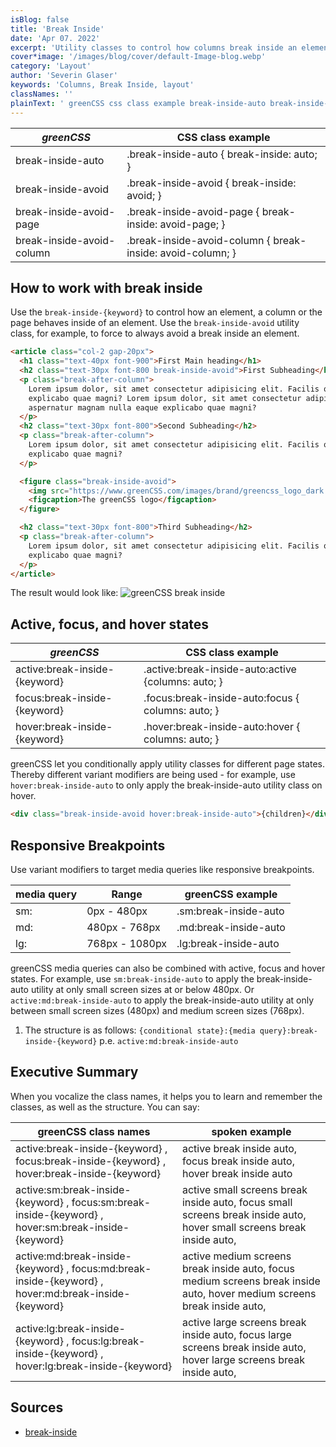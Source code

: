 ```yaml
---
isBlog: false
title: 'Break Inside'
date: 'Apr 07. 2022'
excerpt: 'Utility classes to control how columns break inside an element.'
cover*image: '/images/blog/cover/default-Image-blog.webp'
category: 'Layout'
author: 'Severin Glaser'
keywords: 'Columns, Break Inside, layout'
classNames: ''
plainText: ' greenCSS css class example break-inside-auto break-inside-auto break-inside: auto; break-inside-avoid break-inside-avoid break-inside: avoid; break-inside-avoid-page break-inside-avoid-page break-inside: avoid-page; break-inside-avoid-column break-inside-avoid-column break-inside: avoid-column; how to work with break inside use the `break-inside keyword ` how an element a column or the page behaves after an element use the `break-inside-avoid` utility class for example to force to always avoid a break inside an element  the result would look like: ! greenCSS break inside images docs layout break-inside webp?style=centerme active focus and hover states greenCSS css class example active:break-inside keyword active :break-inside-auto:active columns: auto; focus:break-inside keyword focus :break-inside-auto:focus columns: auto; hover:break-inside keyword hover :break-inside-auto:hover columns: auto; greenCSS let you conditionally apply utility classes for different page states thereby different variant modifiers are being used for example use `hover:break-inside-auto` to only apply the break-inside-auto utility class on hover  responsive breakpoints use variant modifiers to target media queries like responsive breakpoints media query range greenCSS example sm: 0px 480px sm:break-inside-auto md: 480px 768px md:break-inside-auto lg: 768px 1080px lg:break-inside-auto greenCSS media queries can also be combined with active focus and hover states for example use `sm:break-inside-auto` to apply the break-inside-auto utility at only small screen sizes at or below 480px or `active:md:break-inside-auto` to apply the break-inside-auto utility at only between small screen sizes 480px and medium screen sizes 768px 1 the structure is as follows: ` conditional state : media query :break-inside keyword ` p e `active:md:break-inside-auto` executive summary when you vocalize the class names it helps you to learn and remember the classes as well as the structure you can say: greenCSS class names spoken example active:break-inside keyword focus:break-inside keyword hover:break-inside keyword active break inside auto focus break inside auto hover break inside auto active:sm:break-inside keyword focus:sm:break-inside keyword hover:sm:break-inside keyword active small screens break inside auto focus small screens break inside auto hover small screens break inside auto active:md:break-inside keyword focus:md:break-inside keyword hover:md:break-inside keyword active medium screens break inside auto focus medium screens break inside auto hover medium screens break inside auto active:lg:break-inside keyword focus:lg:break-inside keyword hover:lg:break-inside keyword active large screens break inside auto focus large screens break inside auto hover large screens break inside auto sources break-inside https: developer mozilla org en-us docs web css break-inside '
---
```


| _greenCSS_                | CSS class example                                          |
| ------------------------- | ---------------------------------------------------------- |
| break-inside-auto         | .break-inside-auto { break-inside: auto; }                 |
| break-inside-avoid        | .break-inside-avoid { break-inside: avoid; }               |
| break-inside-avoid-page   | .break-inside-avoid-page { break-inside: avoid-page; }     |
| break-inside-avoid-column | .break-inside-avoid-column { break-inside: avoid-column; } |

## How to work with break inside

Use the `break-inside-{keyword}` to control how an element, a column or the page behaves inside of an element. Use the `break-inside-avoid` utility class, for example, to force to always avoid a break inside an element.

```html
<article class="col-2 gap-20px">
  <h1 class="text-40px font-900">First Main heading</h1>
  <h2 class="text-30px font-800 break-inside-avoid">First Subheading</h2>
  <p class="break-after-column">
    Lorem ipsum dolor, sit amet consectetur adipisicing elit. Facilis quod porro ducimus aspernatur magnam nulla eaque
    explicabo quae magni? Lorem ipsum dolor, sit amet consectetur adipisicing elit. Facilis quod porro ducimus
    aspernatur magnam nulla eaque explicabo quae magni?
  </p>
  <h2 class="text-30px font-800">Second Subheading</h2>
  <p class="break-after-column">
    Lorem ipsum dolor, sit amet consectetur adipisicing elit. Facilis quod porro ducimus aspernatur magnam nulla eaque
    explicabo quae magni?
  </p>

  <figure class="break-inside-avoid">
    <img src="https://www.greenCSS.com/images/brand/greencss_logo_dark.svg" />
    <figcaption>The greenCSS logo</figcaption>
  </figure>

  <h2 class="text-30px font-800">Third Subheading</h2>
  <p class="break-after-column">
    Lorem ipsum dolor, sit amet consectetur adipisicing elit. Facilis quod porro ducimus aspernatur magnam nulla eaque
    explicabo quae magni?
  </p>
</article>
```

The result would look like:
![greenCSS break inside](/images/docs/layout/break-inside.webp?style=centerme)

## Active, focus, and hover states

| _greenCSS_                    | CSS class example                                   |
| ----------------------------- | --------------------------------------------------- |
| active:break-inside-{keyword} | .active\:break-inside-auto:active {columns: auto; } |
| focus:break-inside-{keyword}  | .focus\:break-inside-auto:focus { columns: auto; }  |
| hover:break-inside-{keyword}  | .hover\:break-inside-auto:hover { columns: auto; }  |

greenCSS let you conditionally apply utility classes for different page states. Thereby different variant modifiers are being used - for example, use `hover:break-inside-auto` to only apply the break-inside-auto utility class on hover.

```html
<div class="break-inside-avoid hover:break-inside-auto">{children}</div>
```

## Responsive Breakpoints

Use variant modifiers to target media queries like responsive breakpoints.

| media query | Range          | greenCSS example      |
| ----------- | -------------- | --------------------- |
| sm:         | 0px - 480px    | .sm:break-inside-auto |
| md:         | 480px - 768px  | .md:break-inside-auto |
| lg:         | 768px - 1080px | .lg:break-inside-auto |

greenCSS media queries can also be combined with active, focus and hover states. For example, use `sm:break-inside-auto` to apply the break-inside-auto utility at only small screen sizes at or below 480px. Or `active:md:break-inside-auto` to apply the break-inside-auto utility at only between small screen sizes (480px) and medium screen sizes (768px).

1. The structure is as follows: `{conditional state}:{media query}:break-inside-{keyword}` p.e. `active:md:break-inside-auto`

## Executive Summary

When you vocalize the class names, it helps you to learn and remember the classes, as well as the structure. You can say:

| greenCSS class names                                                                                 | spoken example                                                                                                           |
| ---------------------------------------------------------------------------------------------------- | ------------------------------------------------------------------------------------------------------------------------ |
| active:break-inside-{keyword} , focus:break-inside-{keyword} , hover:break-inside-{keyword}          | active break inside auto, focus break inside auto, hover break inside auto                                               |
| active:sm:break-inside-{keyword} , focus:sm:break-inside-{keyword} , hover:sm:break-inside-{keyword} | active small screens break inside auto, focus small screens break inside auto, hover small screens break inside auto,    |
| active:md:break-inside-{keyword} , focus:md:break-inside-{keyword} , hover:md:break-inside-{keyword} | active medium screens break inside auto, focus medium screens break inside auto, hover medium screens break inside auto, |
| active:lg:break-inside-{keyword} , focus:lg:break-inside-{keyword} , hover:lg:break-inside-{keyword} | active large screens break inside auto, focus large screens break inside auto, hover large screens break inside auto,    |

## Sources

- [break-inside](https://developer.mozilla.org/en-US/docs/Web/CSS/break-inside)
